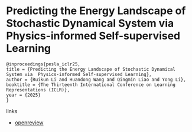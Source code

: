 # Predicting the Energy Landscape of Stochastic Dynamical System via  Physics-informed Self-supervised Learning

```
@inproceedings{pesla_iclr25,
title = {Predicting the Energy Landscape of Stochastic Dynamical System via  Physics-informed Self-supervised Learning},
author = {Ruikun Li and Huandong Wang and Qingmin Liao and Yong Li},
booktitle = {The Thirteenth International Conference on Learning Representations (ICLR)},
year = {2025}
}
```

links
- [openreview](https://openreview.net/forum?id=PxRATSTDlS)
